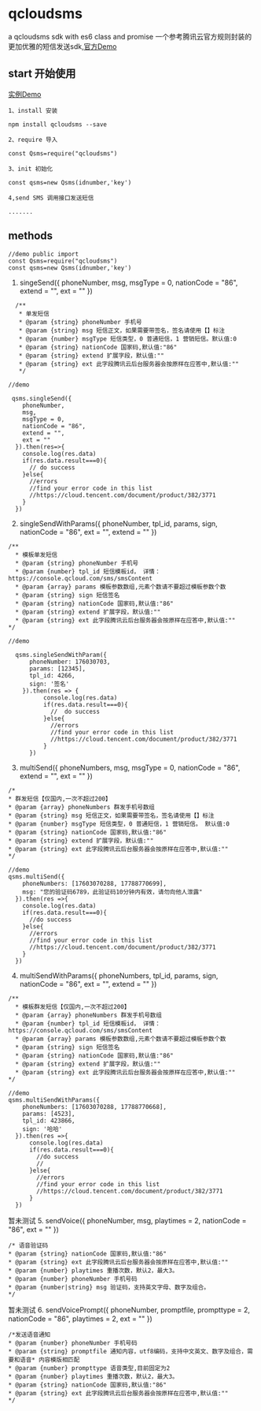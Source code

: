 # qcloudsms
a qcloudsms sdk  with es6 class and promise
一个参考腾讯云官方规则封装的更加优雅的短信发送sdk,[官方Demo](https://github.com/qcloudsms/qcloudsms/tree/master/demo/js)


## start 开始使用
[实例Demo](https://github.com/unliar/qcloudsms/blob/master/demo.js)
```
1、install 安装

npm install qcloudsms --save

2、require 导入

const Qsms=require("qcloudsms")

3、init 初始化

const qsms=new Qsms(idnumber,'key')

4,send SMS 调用接口发送短信

.......

```

## methods
```
//demo public import
const Qsms=require("qcloudsms")
const qsms=new Qsms(idnumber,'key')
```
1. singeSend({
      phoneNumber,
      msg,
      msgType = 0,
      nationCode = "86",
      extend = "",
      ext = ""
    }) 

```
  /**
   * 单发短信
   * @param {string} phoneNumber 手机号 
   * @param {string} msg 短信正文，如果需要带签名，签名请使用【】标注
   * @param {number} msgType 短信类型，0 普通短信，1 营销短信。默认值:0
   * @param {string} nationCode 国家码,默认值:"86"
   * @param {string} extend 扩展字段，默认值:""
   * @param {string} ext 此字段腾讯云后台服务器会按原样在应答中,默认值:""
   */
   
//demo

 qsms.singleSend({
    phoneNumber,
    msg,
    msgType = 0,
    nationCode = "86",
    extend = "",
    ext = ""
  }).then(res=>{
    console.log(res.data)
    if(res.data.result===0){
      // do success
    }else{
      //errors
      //find your error code in this list
      //https://cloud.tencent.com/document/product/382/3771
    }
  })

```

2. singleSendWithParams({
      phoneNumber,
      tpl_id,
      params,
      sign,
      nationCode = "86",
      ext = "",
      extend = ""
    })
  ```
  /**
    * 模板单发短信
    * @param {string} phoneNumber 手机号
    * @param {number} tpl_id 短信模板id， 详情：https://console.qcloud.com/sms/smsContent 
    * @param {array} params 模板参数数组,元素个数请不要超过模板参数个数
    * @param {string} sign 短信签名
    * @param {string} nationCode 国家码,默认值:"86"
    * @param {string} extend 扩展字段，默认值:""
    * @param {string} ext 此字段腾讯云后台服务器会按原样在应答中,默认值:""
  */

  //demo

    qsms.singleSendWithParam({
        phoneNumber: 176030703,
        params: [12345],
        tpl_id: 4266,
        sign: '签名'
      }).then(res => {
            console.log(res.data)
            if(res.data.result===0){
              //  do success
            }else{
              //errors
              //find your error code in this list
              //https://cloud.tencent.com/document/product/382/3771
            }
        })  
  ```
  3. multiSend({
        phoneNumbers,
        msg,
        msgType = 0,
        nationCode = "86",
        extend = "",
        ext = ""
     })
  ```
  /*
  * 群发短信【仅国内,一次不超过200】
  * @param {array} phoneNumbers 群发手机号数组 
  * @param {string} msg 短信正文，如果需要带签名，签名请使用【】标注
  * @param {number} msgType 短信类型，0 普通短信，1 营销短信。 默认值:0
  * @param {string} nationCode 国家码,默认值:"86"
  * @param {string} extend 扩展字段，默认值:""
  * @param {string} ext 此字段腾讯云后台服务器会按原样在应答中,默认值:""
  */

  //demo
  qsms.multiSend({
      phoneNumbers: [17603070288, 17788770699],
      msg: "您的验证码6789，此验证码10分钟内有效，请勿向他人泄露"
    }).then(res =>{
      console.log(res.data)
      if(res.data.result===0){
        //do success
      }else{
        //errors
        //find your error code in this list
        //https://cloud.tencent.com/document/product/382/3771
      }
    })

  ```
  4. multiSendWithParams({
      phoneNumbers,
      tpl_id,
      params,
      sign,
      nationCode = "86",
      ext = "",
      extend = ""
    }) 

  ```
  /**
    * 模板群发短信【仅国内,一次不超过200】
    * @param {array} phoneNumbers 群发手机号数组 
    * @param {number} tpl_id 短信模板id， 详情：https://console.qcloud.com/sms/smsContent 
    * @param {array} params 模板参数数组,元素个数请不要超过模板参数个数
    * @param {string} sign 短信签名
    * @param {string} nationCode 国家码,默认值:"86"
    * @param {string} extend 扩展字段，默认值:""
    * @param {string} ext 此字段腾讯云后台服务器会按原样在应答中,默认值:""
  */
  
  //demo
  qsms.multiSendWithParams({
      phoneNumbers: [17603070288, 17788770668],
      params: [4523],
      tpl_id: 423866,
      sign: '哈哈'
    }).then(res =>{
        console.log(res.data)
        if(res.data.result===0){
          //do success
          //
        }else{
          //errors
          //find your error code in this list
          //https://cloud.tencent.com/document/product/382/3771
        }
    })

  ```
  暂未测试
  5. sendVoice({
        phoneNumber,
        msg,
        playtimes = 2,
        nationCode = "86",
        ext = ""
      })
  ```
  /* 语音验证码
  * @param {string} nationCode 国家码,默认值:"86"
  * @param {string} ext 此字段腾讯云后台服务器会按原样在应答中,默认值:""
  * @param {number} playtimes 重播次数，默认2，最大3。
  * @param {number} phoneNumber 手机号码
  * @param {number|string} msg 验证码，支持英文字母、数字及组合。
  */
  ```
  暂未测试
  6. sendVoicePrompt({
        phoneNumber,
        promptfile,
        prompttype = 2,
        nationCode = "86",
        playtimes = 2,
        ext = ""
      })

  ```
  /*发送语音通知
  * @param {number} phoneNumber 手机号码
  * @param {string} promptfile 通知内容，utf8编码，支持中文英文、数字及组合，需要和语音* 内容模版相匹配
  * @param {number} prompttype 语音类型,目前固定为2
  * @param {number} playtimes 重播次数，默认2，最大3。
  * @param {string} nationCode 国家码,默认值:"86"
  * @param {string} ext 此字段腾讯云后台服务器会按原样在应答中,默认值:""
  */
  ```